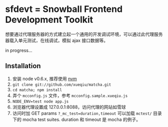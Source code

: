 sfdevt = Snowball Frontend Development Toolkit
===

想要通过代理服务器的方式建立起一个通用的开发调试环境，可以通过此代理服务器载入单元测试，在线调试，模拟 ajax 接口数据等。

in progress...

Installation
------------

1. 安装 node v0.6.x, 推荐使用 [nvm](https://github.com/creationix/nvm)
2. `git clone git://github.com/xueqiu/matcha.git`
3. `cd matcha; npm install`
4. 弄个 `mcconfig.js` 文件，参考 `mcconfig.sample.xueqiu.js`
5. `NODE_ENV=test node app.js`
6. 浏览器代理设置成 127.0.0.1:8088，访问代理的网站如雪球
7. 访问时加 GET params `?_mc_test=duration,timeout` 可以加载 `mctest/` 目录下的 mocha test suites. duration 和 timeout 是 mocha 的例子。
